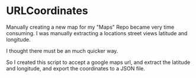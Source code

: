 # URLCoordinates

Manually creating a new map for my "Maps" Repo became very time consuming.
I was manually extracting a locations street views latitude and longitude.

I thought there must be an much quicker way.

So I created this script to accept a google maps url, and extract
the latitude and longitude, and export the coordinates to a JSON file.
